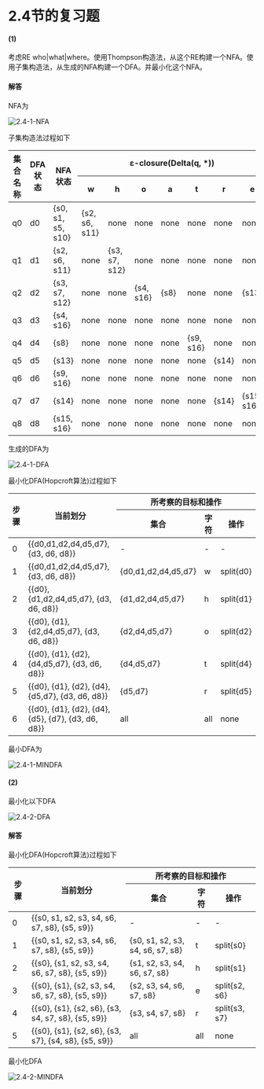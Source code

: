 # 2.4节的复习题

#### (1) 

考虑RE who|what|where。使用Thompson构造法，从这个RE构建一个NFA。使用子集构造法，从生成的NFA构建一个DFA。并最小化这个NFA。

#### 解答

NFA为

 ![2.4-1-NFA](https://raw.githubusercontent.com/chenpengcong/EAC2-book-exercise-answers/master/ch02/review_questions/2.4/assets/2.4-1-NFA.png)

子集构造法过程如下

<table>
    <thead>
        <tr>
            <th rowspan="2">集合名称</th>
			<th rowspan="2">DFA状态</th>
            <th rowspan="2">NFA状态</th>
			<th colspan="7">ε-closure(Delta(q, *))</th>
        </tr>
        <tr>
            <th>w</th>
            <th>h</th>
            <th>o</th>
            <th>a</th>
            <th>t</th>
            <th>r</th>
            <th>e</th>
        </tr>
    </thead>
    <tbody>
        <tr>
            <td>q0</td>
            <td>d0</td>
            <td>{s0, s1, s5, s10}</td>
            <td>{s2, s6, s11}</td>
            <td>none</td>
            <td>none</td>
            <td>none</td>
            <td>none</td>
			<td>none</td>
            <td>none</td>
        </tr>
		 <tr>
            <td>q1</td>
            <td>d1</td>
            <td>{s2, s6, s11}</td>
            <td>none</td>
            <td>{s3, s7, s12}</td>
            <td>none</td>
            <td>none</td>
            <td>none</td>
			<td>none</td>
            <td>none</td>
        </tr>
		<tr>
            <td>q2</td>
            <td>d2</td>
            <td>{s3, s7, s12}</td>
            <td>none</td>
            <td>none</td>
            <td>{s4, s16}</td>
            <td>{s8}</td>
            <td>none</td>
			<td>none</td>
            <td>{s13}</td>
        </tr>
		<tr>
            <td>q3</td>
            <td>d3</td>
            <td>{s4, s16}</td>
            <td>none</td>
            <td>none</td>
            <td>none</td>
            <td>none</td>
            <td>none</td>
			<td>none</td>
            <td>none</td>
        </tr>
		<tr>
            <td>q4</td>
            <td>d4</td>
            <td>{s8}</td>
            <td>none</td>
            <td>none</td>
            <td>none</td>
            <td>none</td>
            <td>{s9, s16}</td>
			<td>none</td>
            <td>none</td>
        </tr>
		<tr>
            <td>q5</td>
            <td>d5</td>
            <td>{s13}</td>
            <td>none</td>
            <td>none</td>
            <td>none</td>
            <td>none</td>
            <td>none</td>
			<td>{s14}</td>
            <td>none</td>
        </tr>
		<tr>
            <td>q6</td>
            <td>d6</td>
            <td>{s9, s16}</td>
            <td>none</td>
            <td>none</td>
            <td>none</td>
            <td>none</td>
            <td>none</td>
			<td>none</td>
            <td>none</td>
        </tr>
		<tr>
            <td>q7</td>
            <td>d7</td>
            <td>{s14}</td>
            <td>none</td>
            <td>none</td>
            <td>none</td>
            <td>none</td>
            <td>none</td>
			<td>{s14}</td>
            <td>{s15, s16}</td>
        </tr>
		<tr>
            <td>q8</td>
            <td>d8</td>
            <td>{s15, s16}</td>
            <td>none</td>
            <td>none</td>
            <td>none</td>
            <td>none</td>
            <td>none</td>
			<td>none</td>
            <td>none</td>
        </tr>
    </tbody>
</table>

生成的DFA为

![2.4-1-DFA](https://raw.githubusercontent.com/chenpengcong/EAC2-book-exercise-answers/master/ch02/review_questions/2.4/assets/2.4-1-DFA.png)

最小化DFA(Hopcroft算法)过程如下

<table>
    <thead>
        <tr>
            <th rowspan="2">步骤</th>
			<th rowspan="2">当前划分</th>
            <th colspan="3">所考察的目标和操作</th>
        </tr>
        <tr>
            <th>集合</th>
            <th>字符</th>
            <th>操作</th>
        </tr>
    </thead>
    <tbody>
        <tr>
            <td>0</td>
            <td>{{d0,d1,d2,d4,d5,d7}, {d3, d6, d8}}</td>
            <td>-</td>
            <td>-</td>
            <td>-</td>
        </tr>
        <tr>
            <td>1</td>
            <td>{{d0,d1,d2,d4,d5,d7}, {d3, d6, d8}}</td>
            <td>{d0,d1,d2,d4,d5,d7}</td>
            <td>w</td>
            <td>split{d0}</td>
        </tr>
        <tr>
            <td>2</td>
            <td>{{d0}, {d1,d2,d4,d5,d7}, {d3, d6, d8}}</td>
            <td>{d1,d2,d4,d5,d7}</td>
            <td>h</td>
            <td>split{d1}</td>
        </tr>
        <tr>
            <td>3</td>
            <td>{{d0}, {d1}, {d2,d4,d5,d7}, {d3, d6, d8}}</td>
            <td>{d2,d4,d5,d7}</td>
            <td>o</td>
            <td>split{d2}</td>
        </tr>
        <tr>
            <td>4</td>
            <td>{{d0}, {d1}, {d2}, {d4,d5,d7}, {d3, d6, d8}}</td>
            <td> {d4,d5,d7}</td>
            <td>t</td>
            <td>split{d4}</td>
        </tr>
        <tr>
            <td>5</td>
            <td>{{d0}, {d1}, {d2}, {d4}, {d5,d7}, {d3, d6, d8}}</td>
            <td>{d5,d7}</td>
            <td>r</td>
            <td>split{d5}</td>
        </tr>
        <tr>
            <td>6</td>
            <td>{{d0}, {d1}, {d2}, {d4}, {d5}, {d7}, {d3, d6, d8}}</td>
            <td>all</td>
            <td>all</td>
            <td>none</td>
        </tr>
    </tbody>
</table>



最小DFA为

![2.4-1-MINDFA](https://raw.githubusercontent.com/chenpengcong/EAC2-book-exercise-answers/master/ch02/review_questions/2.4/assets/2.4-1-MINDFA.png)

#### (2)

最小化以下DFA

![2.4-2-DFA](https://raw.githubusercontent.com/chenpengcong/EAC2-book-exercise-answers/master/ch02/review_questions/2.4/assets/2.4-2-DFA.png)

#### 解答

最小化DFA(Hopcroft算法)过程如下

<table>
    <thead>
        <tr>
            <th rowspan="2">步骤</th>
			<th rowspan="2">当前划分</th>
            <th colspan="3">所考察的目标和操作</th>
        </tr>
        <tr>
            <th>集合</th>
            <th>字符</th>
            <th>操作</th>
        </tr>
    </thead>
    <tbody>
        <tr>
            <td>0</td>
            <td>{{s0, s1, s2, s3, s4, s6, s7, s8}, {s5, s9}}</td>
            <td>-</td>
            <td>-</td>
            <td>-</td>
        </tr>
        <tr>
            <td>1</td>
            <td>{{s0, s1, s2, s3, s4, s6, s7, s8}, {s5, s9}}</td>
            <td>{s0, s1, s2, s3, s4, s6, s7, s8}</td>
            <td>t</td>
            <td>split{s0}</td>
        </tr>
        <tr>
            <td>2</td>
            <td>{{s0}, {s1, s2, s3, s4, s6, s7, s8}, {s5, s9}}</td>
            <td>{s1, s2, s3, s4, s6, s7, s8}</td>
            <td>h</td>
            <td>split{s1}</td>
        </tr>
        <tr>
            <td>3</td>
            <td>{{s0}, {s1}, {s2, s3, s4, s6, s7, s8}, {s5, s9}}</td>
            <td>{s2, s3, s4, s6, s7, s8}</td>
            <td>e</td>
            <td>split{s2, s6}</td>
        </tr>
        <tr>
            <td>4</td>
            <td>{{s0}, {s1}, {s2, s6}, {s3, s4, s7, s8}, {s5, s9}}</td>
            <td>{s3, s4, s7, s8}</td>
            <td>r</td>
            <td>split{s3, s7}</td>
        </tr>
        <tr>
            <td>5</td>
            <td>{{s0}, {s1}, {s2, s6}, {s3, s7}, {s4, s8}, {s5, s9}}</td>
            <td>all</td>
            <td>all</td>
            <td>none</td>
        </tr>
    </tbody>
</table>

最小化DFA

![2.4-2-MINDFA](https://raw.githubusercontent.com/chenpengcong/EAC2-book-exercise-answers/master/ch02/review_questions/2.4/assets/2.4-2-MINDFA.png)
